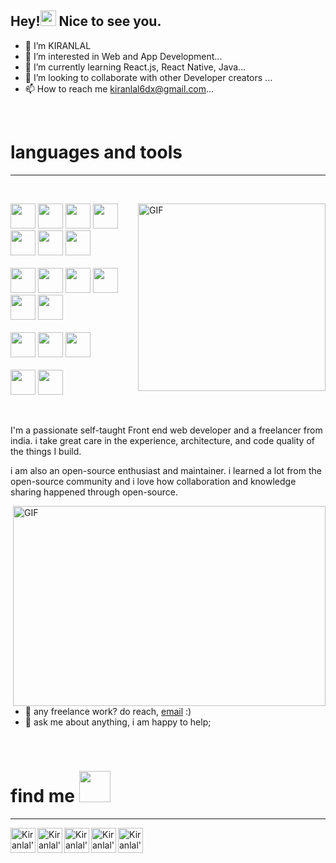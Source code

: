 <!-- <img align="right" alt="GIF" src="https://media.giphy.com/media/X74GovIqGMZYxXblCL/giphy.gif" width="300" /> -->

<h2>Hey!<img src="https://media.giphy.com/media/hvRJCLFzcasrR4ia7z/giphy.gif" width="25px"> Nice to see you.</h2>

- 👋 I’m KIRANLAL
- 👀 I’m interested in Web and App Development...
- 🌱 I’m currently learning React.js, React Native, Java...
- 💞️ I’m looking to collaborate with other Developer creators ...
- 📫 How to reach me kiranlal6dx@gmail.com...

<!-- ![](https://media.giphy.com/media/X74GovIqGMZYxXblCL/giphy.gif) -->

<br><h1>languages and tools</h1><hr><br>

<img align="right" alt="GIF" src="https://media.giphy.com/media/X74GovIqGMZYxXblCL/giphy.gif" width="300" />

<code><img height="40" src="https://pics.freeicons.io/uploads/icons/png/8804286661557996995-512.png"></code>
<code><img height="40" src="https://pics.freeicons.io/uploads/icons/png/6655067911551942823-512.png"></code>
<code><img height="40" src="https://pics.freeicons.io/uploads/icons/png/632690741557997006-512.png"></code>
<code><img height="40" src="https://pics.freeicons.io/uploads/icons/png/21088442871540553614-512.png"></code>
<code><img height="40" src="https://pics.freeicons.io/uploads/icons/png/20167174151551942641-512.png"></code>
<code><img height="40" src="https://pics.freeicons.io/uploads/icons/png/2132470731553750209-512.png"></code>
<code><img height="40" src="https://pics.freeicons.io/uploads/icons/png/12785093741551942290-512.png"></code>
<br>
<br>
<code><img height="40" src="https://cdn.icon-icons.com/icons2/1243/PNG/512/adobephotoshopicon_84144.png"></code>
<code><img height="40" src="https://cdn.icon-icons.com/icons2/1243/PNG/512/adobeillustratoricon_84157.png"></code>
<code><img height="40" src="https://cdn2.iconfinder.com/data/icons/adobe-round-1/243/adobe-round-animate-512.png"></code>
<code><img height="40" src="https://cdn2.iconfinder.com/data/icons/adobe-round-1/243/adobe-round-xd-512.png"></code>
<code><img height="40" src="https://pics.freeicons.io/uploads/icons/png/9655574981556105319-512.png"></code>
<code><img height="40" src="https://cdn.icon-icons.com/icons2/2415/PNG/512/sketch_original_logo_icon_146342.png"></code>
<br>
<br>
<code><img height="40" src="https://cdn.icon-icons.com/icons2/1243/PNG/512/adobepremiereicon_84147.png"></code>
<code><img height="40" src="https://cdn.icon-icons.com/icons2/1243/PNG/512/adobeaftereffectsicon_84141.png"></code>
<code><img height="40" src="https://cdn.icon-icons.com/icons2/1381/PNG/512/resolve_93588.png"></code>
<br>
<br>
<code><img height="40" src="https://cdn.icon-icons.com/icons2/195/PNG/256/3ds_Max_23640.png"></code>
<code><img height="40" src="https://cdn.icon-icons.com/icons2/195/PNG/128/Maya_23638.png"></code>
<!-- <code><img height="30" src=""></code>
<code><img height="30" src=""></code>
<code><img height="30" src=""></code>
<code><img height="30" src=""></code>
<code><img height="30" src=""></code> -->
 
<br />

I'm a passionate self-taught Front end web developer and a freelancer from india. i take great care in the experience, architecture, and code quality of the things I build.

i am also an open-source enthusiast and maintainer. i learned a lot from the open-source community and i love how collaboration and knowledge sharing happened through open-source.


  <img align="right" alt="GIF" src="https://media.giphy.com/media/f3iwJFOVOwuy7K6FFw/giphy.gif?raw=true" width="500" height="320" />
  
- 💼 any freelance work? do reach, [email](mailto:kiranlal6dx@gmail.com) :)
- 💬 ask me about anything, i am happy to help;


<br><h1>find me <img src="https://media.giphy.com/media/aeLxqo44Gy3UyJgCsD/giphy.gif" width="50px"></h1><hr>

<a href="https://www.linkedin.com/in/kiran-lal/">
  <img align="left" alt="Kiranlal's Instagram" width="40px" src="https://pics.freeicons.io/uploads/icons/png/16090541531530099327-512.png" />
</a>
<a href="https://www.instagram.com/kiranlal_2/">
  <img align="left" alt="Kiranlal's Discord" width="40px" src="https://pics.freeicons.io/uploads/icons/png/6590558241561032669-512.png" />
</a>
<a href="https://www.facebook.com/kiranlal6dx/">
  <img align="left" alt="Kiranlal's Twitter" width="40px" src="https://pics.freeicons.io/uploads/icons/png/14179583611530077750-512.png" />
</a>
<a href="https://twitter.com/kiranlal2_">
  <img align="left" alt="Kiranlal's LinkedIN" width="40px" src="https://pics.freeicons.io/uploads/icons/png/5959933821530099343-512.png" />
</a>
<a href="https://www.wppredirect.tk/go/?p=&m=Hi">
  <img align="left" alt="Kiranlal's Whatsapp" width="40px" src="https://pics.freeicons.io/uploads/icons/png/15755769251556105345-512.png" />
</a>
<!-- 📈 my github stats -->

<!-- <p align="center"> <img src="https://github-readme-stats.vercel.app/api?username=abhisheknaiidu&show_icons=true&theme=gotham" alt="Kiranlal's" /> -->




<!---
KIRANLAL2/KIRANLAL2 is a ✨ special ✨ repository because its `README.md` (this file) appears on your GitHub profile.
You can click the Preview link to take a look at your changes.
--->
